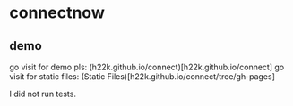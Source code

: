 # connectnow

## demo

go visit for demo pls: (h22k.github.io/connect)[h22k.github.io/connect]
go visit for static files: (Static Files)[h22k.github.io/connect/tree/gh-pages] 

I did not run tests. 